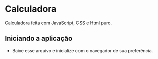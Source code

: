 # Calculadora

Calculadora feita com JavaScript, CSS e Html puro.

## Iniciando a aplicação

- Baixe esse arquivo e inicialize com o navegador de sua preferência.